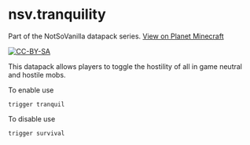 # nsv.tranquility
Part of the NotSoVanilla datapack series. [View on Planet Minecraft](https://www.planetminecraft.com/data-pack/notsovanilla-tranquility-no-hostiles/)

[![CC-BY-SA](https://mirrors.creativecommons.org/presskit/buttons/88x31/svg/by-sa.svg "CC-BY-SA")](https://creativecommons.org/licenses/by-sa/4.0/ "CC-BY-SA")

This datapack allows players to toggle the hostility of all in game neutral and hostile mobs.

To enable use 
```mcfunction
trigger tranquil
```
To disable use
```mcfunction
trigger survival
```
